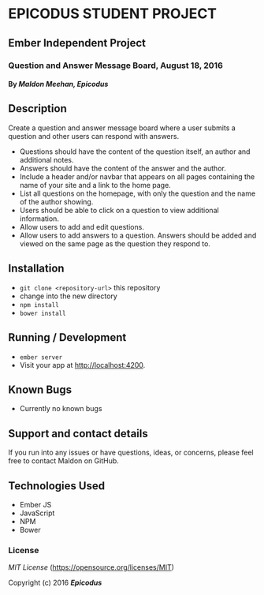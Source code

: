 # EPICODUS STUDENT PROJECT

## Ember  Independent Project

### Question and Answer Message Board, August 18, 2016

#### By _**Maldon Meehan, Epicodus**_

## Description

Create a question and answer message board where a user submits a question and other users can respond with answers.

* Questions should have the content of the question itself, an author and additional notes.
* Answers should have the content of the answer and the author.
* Include a header and/or navbar that appears on all pages containing the name of your site and a link to the home page.
* List all questions on the homepage, with only the question and the name of the author showing.
* Users should be able to click on a question to view additional information.
* Allow users to add and edit questions.
* Allow users to add answers to a question. Answers should be added and viewed on the same page as the question they respond to.

## Installation

* `git clone <repository-url>` this repository
* change into the new directory
* `npm install`
* `bower install`

## Running / Development

* `ember server`
* Visit your app at [http://localhost:4200](http://localhost:4200).

## Known Bugs

* Currently no known bugs

## Support and contact details

If you run into any issues or have questions, ideas, or concerns, please feel free to contact Maldon on GitHub.

## Technologies Used

* Ember JS
* JavaScript
* NPM
* Bower

### License

*MIT License*
(https://opensource.org/licenses/MIT)

Copyright (c) 2016 **_Epicodus_**
